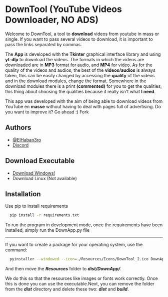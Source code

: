 
# DownTool (YouTube Videos Downloader, NO ADS)


Welcome to DownTool, a tool to **download** videos from youtube in mass or single. If you want to pass several videos to download, it is important to pass the links separated by commas.

The **App** is developed with the **Tkinter** graphical interface library and using **yt-dlp** to download the videos. The formats in which the videos are downloaded are in **MP3** format for audio, and **MP4** for video. As for the quality of the videos and audios, the best of the **videos/audios** is always taken, this can be easily changed by accessing the **quality** of the videos and in the download modules, change the format. Somewhere in the download modules there is a print **(commented)** for you to get the qualities, this thing about choosing the qualities because it really isn't what **I need**.


This app was developed with the aim of being able to download videos from YouTube en **masse** without having to deal with pages full of advertising. Do you want to improve it? Go ahead :) Fork
## Authors

- [@ElHaban3ro](https://www.github.com/ElHaban3ro)
- [Discord](https://discord.gg/9jbB6wnqX3)


## Download Executable

- [Download Windows!](https://github.com/ElHaban3ro/DownTool-YT-DLP-GUI/blob/main/DownTool%201.2WIN-PORT.zip?raw=true)
- Download Linux (Not available)




## Installation

Use pip to install requirements

```bash
  pip install -r requirements.txt
```
    
To run the program in development mode, once the requirements have been installed, simply run the DownApp.py file

---

If you want to create a package for your operating system, use the command:

```bash
  pyinstaller --windowed --icon=./Resources/Icons/DownTool_2.ico DownApp.py
```

And then move the ***Resources*** folder to ***dist/DownApp/***.

We do this so that the resources like images or fonts work correctly. Once this is done you can use the executable.Next, you can remove the folder from the ***dist*** directory and delete these two: ***dist*** and ***build***.